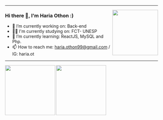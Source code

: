 ___
<img src = "https://www.google.com/url?sa=i&url=https%3A%2F%2Fpt.wikipedia.org%2Fwiki%2FSociedade_Esportiva_Palmeiras&psig=AOvVaw03MMShlr3VBZ8eiHAcUYCU&ust=1627733244972000&source=images&cd=vfe&ved=0CAoQjRxqFwoTCMj-1IHhivICFQAAAAAdAAAAABAD"  width = "150px" align = "right">
</img>

### Hi there 👋, I'm Haria Othon :)



- 🔭 I’m currently working on: Back-end
- 👨‍🎓 I'm currently studying on: FCT- UNESP
- 🌱 I’m currently learning: ReactJS, MySQL and Php.
- 📫 How to reach me: haria.othon99@gmail.com / IG: haria.ot  
___
<a href="https://github.com/hariaot/hariaot">
  <img align="left" height="165em" src = "https://github-readme-stats.vercel.app/api?username=hariaot&show_icons=true&theme=merko" />
</a>
<a href="https://github.com/hariaot/hariaot">
  <img  height="165em" src = "https://github-readme-stats.vercel.app/api/top-langs/?username=hariaot&theme=merko&layout=compact" />
</a>

